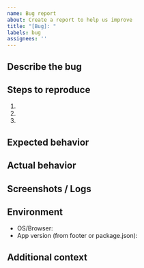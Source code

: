 ```yaml
---
name: Bug report
about: Create a report to help us improve
title: "[Bug]: "
labels: bug
assignees: ''
---
```


## Describe the bug

## Steps to reproduce
1. 
2. 
3. 

## Expected behavior

## Actual behavior

## Screenshots / Logs

## Environment
- OS/Browser:
- App version (from footer or package.json):

## Additional context

